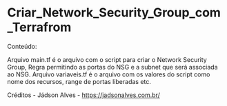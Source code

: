# Criar_Network_Security_Group_com_Terrafrom

Conteúdo:

Arquivo main.tf é o arquivo com o script para criar o Network Security Group, Regra permitindo as portas do NSG e a subnet que será associada ao NSG.
Arquivo variaveis.tf é o arquivo com os valores do script como nome dos recursos, range de portas liberadas etc.

Créditos - Jádson Alves - https://jadsonalves.com.br/
